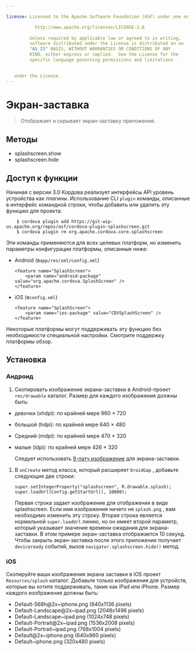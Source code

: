 ```yaml
---

license: Licensed to the Apache Software Foundation (ASF) under one or more contributor license agreements. See the NOTICE file distributed with this work for additional information regarding copyright ownership. The ASF licenses this file to you under the Apache License, Version 2.0 (the "License"); you may not use this file except in compliance with the License. You may obtain a copy of the License at

           http://www.apache.org/licenses/LICENSE-2.0
    
         Unless required by applicable law or agreed to in writing,
         software distributed under the License is distributed on an
         "AS IS" BASIS, WITHOUT WARRANTIES OR CONDITIONS OF ANY
         KIND, either express or implied.  See the License for the
         specific language governing permissions and limitations
    

   under the License.
---
```


# Экран-заставка

> Отображает и скрывает экран-заставку приложения.

## Методы

*   splashscreen.show
*   splashscreen.hide

## Доступ к функции

Начиная с версии 3.0 Кордова реализует интерфейсы API уровень устройства как *плагины*. Использование CLI `plugin` команды, описанные в интерфейс командной строки, чтобы добавить или удалить эту функцию для проекта:

        $ cordova plugin add https://git-wip-us.apache.org/repos/asf/cordova-plugin-splashscreen.git
        $ cordova plugin rm org.apache.cordova.core.splashscreen
    

Эти команды применяются для всех целевых платформ, но изменить параметры конфигурации платформы, описанные ниже:

*   Android (в`app/res/xml/config.xml`)
    
        <feature name="SplashScreen">
            <param name="android-package" value="org.apache.cordova.SplashScreen" />
        </feature>
        

*   iOS (в`config.xml`)
    
        <feature name="SplashScreen">
            <param name="ios-package" value="CDVSplashScreen" />
        </feature>
        

Некоторые платформы могут поддерживать эту функцию без необходимости специальной настройки. Смотрите поддержку платформы обзор.

## Установка

### Андроид

1.  Скопировать изображение экрана-заставки в Android-проект `res/drawable` каталог. Размер для каждого изображения должны быть:

*   девочки (xhdpi): по крайней мере 960 × 720
*   большой (hdpi): по крайней мере 640 × 480
*   Средний (mdpi): по крайней мере 470 × 320
*   малые (ldpi): по крайней мере 426 × 320
    
    Следует использовать [9-патч изображение][1] для экрана-заставки.

 [1]: https://developer.android.com/tools/help/draw9patch.html

1.  В `onCreate` метод класса, который расширяет `DroidGap` , добавьте следующие две строки:
    
        super.setIntegerProperty("splashscreen", R.drawable.splash);
        super.loadUrl(Config.getStartUrl(), 10000);
        
    
    Первая строка задает изображение для отображения в виде splashscreen. Если имя изображения ничего не `splash.png` , вам необходимо изменить эту строку. Вторая строка является нормальной `super.loadUrl` линию, но он имеет второй параметр, который указывает значение времени ожидания для экрана-заставки. В этом примере экран-заставка отображается 10 секунд. Чтобы закрыть экран-заставка после этого приложение получает `deviceready` событий, вызов `navigator.splashscreen.hide()` метод.

### iOS

Скопируйте ваши изображения экрана заставки в iOS проект `Resources/splash` каталог. Добавьте только изображения для устройств, которые вы хотите поддерживать, такие как iPad или iPhone. Размер каждого изображения должны быть:

*   Default-568h@2x~iphone.png (640x1136 pixels)
*   Default-Landscape@2x~ipad.png (2048x1496 pixels)
*   Default-Landscape~ipad.png (1024x748 pixels)
*   Default-Portrait@2x~ipad.png (1536x2008 pixels)
*   Default-Portrait~ipad.png (768x1004 pixels)
*   Default@2x~iphone.png (640x960 pixels)
*   Default~iphone.png (320x480 pixels)